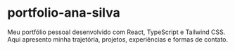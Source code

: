 # portfolio-ana-silva
Meu portfólio pessoal desenvolvido com React, TypeScript e Tailwind CSS. Aqui apresento minha trajetória, projetos, experiências e formas de contato.
